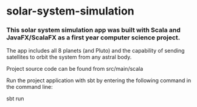# solar-system-simulation

### This solar system simulation app was built with Scala and JavaFX/ScalaFX as a first year computer science project.
The app includes all 8 planets (and Pluto) and the capability of sending satellites to orbit the system from any astral body.

Project source code can be found from src/main/scala

Run the project application with sbt by entering the following command in the command line:

sbt run
